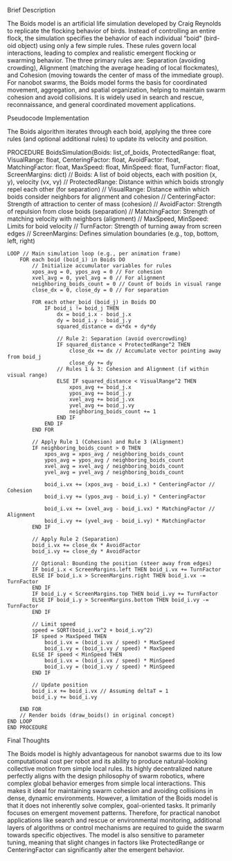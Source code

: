 Brief Description

The Boids model is an artificial life simulation developed by Craig Reynolds to replicate the flocking behavior of birds. Instead of controlling an entire flock, the simulation specifies the behavior of each individual "boid" (bird-oid object) using only a few simple rules. These rules govern local interactions, leading to complex and realistic emergent flocking or swarming behavior. The three primary rules are: Separation (avoiding crowding), Alignment (matching the average heading of local flockmates), and Cohesion (moving towards the center of mass of the immediate group). For nanobot swarms, the Boids model forms the basis for coordinated movement, aggregation, and spatial organization, helping to maintain swarm cohesion and avoid collisions. It is widely used in search and rescue, reconnaissance, and general coordinated movement applications.

Pseudocode Implementation

The Boids algorithm iterates through each boid, applying the three core rules (and optional additional rules) to update its velocity and position.

PROCEDURE BoidsSimulation(Boids: list_of_boids, ProtectedRange: float, VisualRange: float, CenteringFactor: float, AvoidFactor: float, MatchingFactor: float, MaxSpeed: float, MinSpeed: float, TurnFactor: float, ScreenMargins: dict)
    // Boids: A list of boid objects, each with position (x, y), velocity (vx, vy)
    // ProtectedRange: Distance within which boids strongly repel each other (for separation)
    // VisualRange: Distance within which boids consider neighbors for alignment and cohesion
    // CenteringFactor: Strength of attraction to center of mass (cohesion)
    // AvoidFactor: Strength of repulsion from close boids (separation)
    // MatchingFactor: Strength of matching velocity with neighbors (alignment)
    // MaxSpeed, MinSpeed: Limits for boid velocity
    // TurnFactor: Strength of turning away from screen edges
    // ScreenMargins: Defines simulation boundaries (e.g., top, bottom, left, right)

    LOOP // Main simulation loop (e.g., per animation frame)
        FOR each boid (boid_i) in Boids DO
            // Initialize accumulator variables for rules
            xpos_avg = 0, ypos_avg = 0 // For cohesion
            xvel_avg = 0, yvel_avg = 0 // For alignment
            neighboring_boids_count = 0 // Count of boids in visual range
            close_dx = 0, close_dy = 0 // For separation

            FOR each other_boid (boid_j) in Boids DO
                IF boid_i != boid_j THEN
                    dx = boid_i.x - boid_j.x
                    dy = boid_i.y - boid_j.y
                    squared_distance = dx*dx + dy*dy

                    // Rule 2: Separation (avoid overcrowding)
                    IF squared_distance < ProtectedRange^2 THEN
                        close_dx += dx // Accumulate vector pointing away from boid_j
                        close_dy += dy
                    // Rules 1 & 3: Cohesion and Alignment (if within visual range)
                    ELSE IF squared_distance < VisualRange^2 THEN
                        xpos_avg += boid_j.x
                        ypos_avg += boid_j.y
                        xvel_avg += boid_j.vx
                        yvel_avg += boid_j.vy
                        neighboring_boids_count += 1
                    END IF
                END IF
            END FOR

            // Apply Rule 1 (Cohesion) and Rule 3 (Alignment)
            IF neighboring_boids_count > 0 THEN
                xpos_avg = xpos_avg / neighboring_boids_count
                ypos_avg = ypos_avg / neighboring_boids_count
                xvel_avg = xvel_avg / neighboring_boids_count
                yvel_avg = yvel_avg / neighboring_boids_count

                boid_i.vx += (xpos_avg - boid_i.x) * CenteringFactor // Cohesion
                boid_i.vy += (ypos_avg - boid_i.y) * CenteringFactor

                boid_i.vx += (xvel_avg - boid_i.vx) * MatchingFactor // Alignment
                boid_i.vy += (yvel_avg - boid_i.vy) * MatchingFactor
            END IF

            // Apply Rule 2 (Separation)
            boid_i.vx += close_dx * AvoidFactor
            boid_i.vy += close_dy * AvoidFactor

            // Optional: Bounding the position (steer away from edges)
            IF boid_i.x < ScreenMargins.left THEN boid_i.vx += TurnFactor
            ELSE IF boid_i.x > ScreenMargins.right THEN boid_i.vx -= TurnFactor
            END IF
            IF boid_i.y < ScreenMargins.top THEN boid_i.vy += TurnFactor
            ELSE IF boid_i.y > ScreenMargins.bottom THEN boid_i.vy -= TurnFactor
            END IF

            // Limit speed
            speed = SQRT(boid_i.vx^2 + boid_i.vy^2)
            IF speed > MaxSpeed THEN
                boid_i.vx = (boid_i.vx / speed) * MaxSpeed
                boid_i.vy = (boid_i.vy / speed) * MaxSpeed
            ELSE IF speed < MinSpeed THEN
                boid_i.vx = (boid_i.vx / speed) * MinSpeed
                boid_i.vy = (boid_i.vy / speed) * MinSpeed
            END IF

            // Update position
            boid_i.x += boid_i.vx // Assuming deltaT = 1
            boid_i.y += boid_i.vy

        END FOR
        // Render boids (draw_boids() in original concept)
    END LOOP
    END PROCEDURE



Final Thoughts

The Boids model is highly advantageous for nanobot swarms due to its low computational cost per robot and its ability to produce natural-looking collective motion from simple local rules. Its highly decentralized nature perfectly aligns with the design philosophy of swarm robotics, where complex global behavior emerges from simple local interactions. This makes it ideal for maintaining swarm cohesion and avoiding collisions in dense, dynamic environments. However, a limitation of the Boids model is that it does not inherently solve complex, goal-oriented tasks. It primarily focuses on emergent movement patterns. Therefore, for practical nanobot applications like search and rescue or environmental monitoring, additional layers of algorithms or control mechanisms are required to guide the swarm towards specific objectives. The model is also sensitive to parameter tuning, meaning that slight changes in factors like ProtectedRange or CenteringFactor can significantly alter the emergent behavior.
